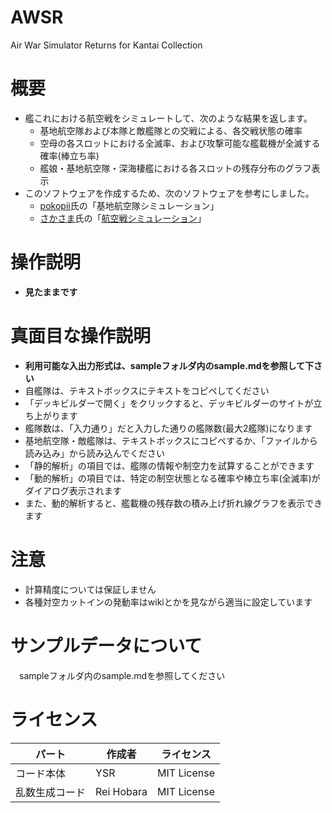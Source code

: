 # AWSR
Air War Simulator Returns for Kantai Collection

# 概要
- 艦これにおける航空戦をシミュレートして、次のような結果を返します。
  - 基地航空隊および本隊と敵艦隊との交戦による、各交戦状態の確率
  - 空母の各スロットにおける全滅率、および攻撃可能な艦載機が全滅する確率(棒立ち率)
  - 艦娘・基地航空隊・深海棲艦における各スロットの残存分布のグラフ表示
- このソフトウェアを作成するため、次のソフトウェアを参考にしました。
  - [pokopii](https://twitter.com/galpokopii)氏の「基地航空隊シミュレーション」
  - [さかさま](https://twitter.com/mif_syo)氏の「[航空戦シミュレーション](http://ux.getuploader.com/airwarfaresimulation/download/31/dist.zip)」

# 操作説明
- **見たままです**

# 真面目な操作説明
- **利用可能な入出力形式は、sampleフォルダ内のsample.mdを参照して下さい**
- 自艦隊は、テキストボックスにテキストをコピペしてください
 - 「デッキビルダーで開く」をクリックすると、デッキビルダーのサイトが立ち上がります
 - 艦隊数は、「入力通り」だと入力した通りの艦隊数(最大2艦隊)になります
- 基地航空隊・敵艦隊は、テキストボックスにコピペするか、「ファイルから読み込み」から読み込んでください
- 「静的解析」の項目では、艦隊の情報や制空力を試算することができます
- 「動的解析」の項目では、特定の制空状態となる確率や棒立ち率(全滅率)がダイアログ表示されます
 - また、動的解析すると、艦載機の残存数の積み上げ折れ線グラフを表示できます

# 注意
- 計算精度については保証しません
- 各種対空カットインの発動率はwikiとかを見ながら適当に設定しています

# サンプルデータについて
　sampleフォルダ内のsample.mdを参照してください

# ライセンス

|パート|作成者|ライセンス|
|------|------|----------|
|コード本体|YSR|MIT License|
|乱数生成コード|Rei Hobara|MIT License|
